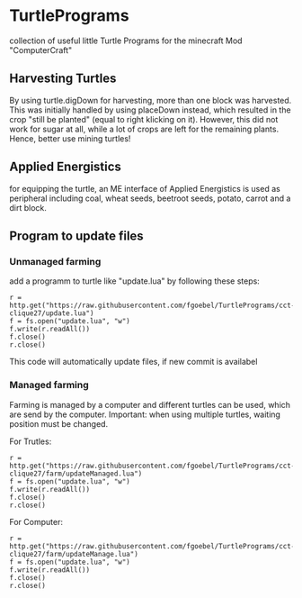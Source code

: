 # TurtlePrograms
collection of useful little Turtle Programs for the minecraft Mod "ComputerCraft"

## Harvesting Turtles
By using turtle.digDown for harvesting, more than one block was harvested. 
This was initially handled by using placeDown instead, which resulted in the crop "still be planted" (equal to right klicking on it).
However, this did not work for sugar at all, while a lot of crops are left for the remaining plants. 
Hence, better use mining turtles!

## Applied Energistics
for equipping the turtle, an ME interface of Applied Energistics is used as peripheral including coal, wheat seeds, beetroot seeds, potato, carrot and a dirt block.

## Program to update files
### Unmanaged farming
add a programm to turtle like "update.lua" by following these steps:
``` 
r = http.get("https://raw.githubusercontent.com/fgoebel/TurtlePrograms/cct-clique27/update.lua")
f = fs.open("update.lua", "w")
f.write(r.readAll())
f.close()
r.close()
```
This code will automatically update files, if new commit is availabel

### Managed farming
Farming is managed by a computer and different turtles can be used, which are send by the computer. Important: when using multiple turtles, waiting position must be changed.

For Trutles:
``` 
r = http.get("https://raw.githubusercontent.com/fgoebel/TurtlePrograms/cct-clique27/farm/updateManaged.lua")
f = fs.open("update.lua", "w")
f.write(r.readAll())
f.close()
r.close()
```
For Computer:
``` 
r = http.get("https://raw.githubusercontent.com/fgoebel/TurtlePrograms/cct-clique27/farm/updateManage.lua")
f = fs.open("update.lua", "w")
f.write(r.readAll())
f.close()
r.close()
```


